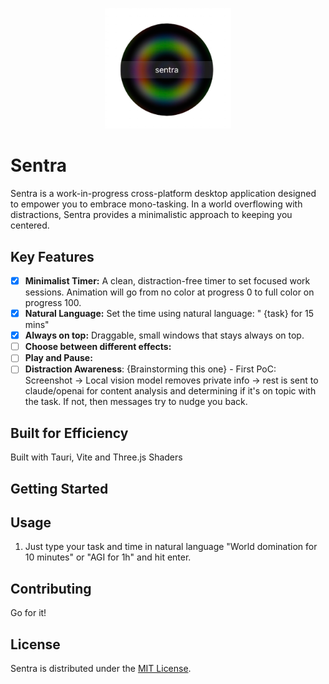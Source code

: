 <p align="center">
  <img src="assets/screenshot.png" alt="Sentra Logo" style="width:40%; height:40%;">
</p>

# Sentra

Sentra is a work-in-progress cross-platform desktop application designed to empower you to embrace mono-tasking. In a world overflowing with distractions, Sentra provides a minimalistic approach to keeping you centered.

## Key Features
* [x] **Minimalist Timer:** A clean, distraction-free timer to set focused work sessions. Animation will go from no color at progress 0 to full color on progress 100.
* [X] **Natural Language:** Set the time using natural language:  " {task} for 15 mins" 
* [X] **Always on top:** Draggable, small windows that stays always on top. 
* [ ] **Choose between different effects:**
* [ ] **Play and Pause:**
* [ ] **Distraction Awareness**: {Brainstorming this one} - First PoC: Screenshot -> Local vision model removes private info -> rest is sent to claude/openai for content analysis and determining if it's on topic with the task. If not, then messages try to nudge you back.

## Built for Efficiency 

Built with Tauri, Vite and Three.js Shaders

## Getting Started


## Usage

1. Just type your task and time in natural language "World domination for 10 minutes" or "AGI for 1h"  and hit enter.

## Contributing

Go for it!

## License

Sentra is distributed under the [MIT License](./LICENSE.txt). 

